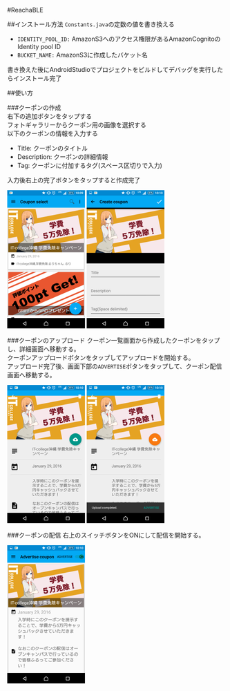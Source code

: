 #ReachaBLE

##インストール方法
`Constants.java`の定数の値を書き換える

* `IDENTITY_POOL_ID:` AmazonS3へのアクセス権限があるAmazonCognitoのIdentity pool ID
* `BUCKET_NAME:` AmazonS3に作成したバケット名

書き換えた後にAndroidStudioでプロジェクトをビルドしてデバッグを実行したらインストール完了

##使い方

###クーポンの作成  
右下の追加ボタンをタップする  
フォトギャラリーからクーポン用の画像を選択する  
以下のクーポンの情報を入力する

* Title: クーポンのタイトル
* Description: クーポンの詳細情報
* Tag: クーポンに付加するタグ(スペース区切りで入力)

入力後右上の完了ボタンをタップすると作成完了

![01](images/s_01.png)
![02](images/s_02.png)

###クーポンのアップロード
クーポン一覧画面から作成したクーポンをタップし、詳細画面へ移動する。  
クーポンアップロードボタンをタップしてアップロードを開始する。  
アップロード完了後、画面下部の`ADVERTISE`ボタンをタップして、クーポン配信画面へ移動する。

![03](images/s_03.png)
![04](images/s_04.png)

###クーポンの配信
右上のスイッチボタンをONにして配信を開始する。

![05](images/s_05.png)
